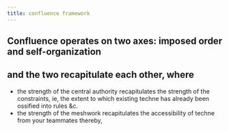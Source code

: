 ```yaml
---
title: confluence framework
---
```


## Confluence operates on two axes: imposed order and self-organization
## and the two recapitulate each other, where 
- the strength of the central authority recapitulates the strength of the constraints, ie, the extent to which existing techne has already been ossified into rules &c.
- the strength of the meshwork recapitulates the accessibility of techne from your teammates
thereby,
##
